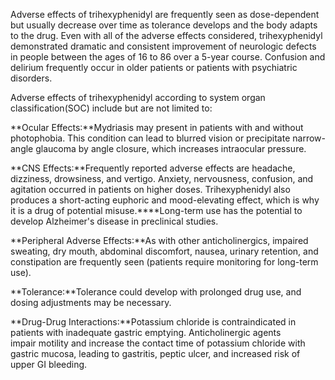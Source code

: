 Adverse effects of trihexyphenidyl are frequently seen as dose-dependent but usually decrease over time as tolerance develops and the body adapts to the drug. Even with all of the adverse effects considered, trihexyphenidyl demonstrated dramatic and consistent improvement of neurologic defects in people between the ages of 16 to 86 over a 5-year course. Confusion and delirium frequently occur in older patients or patients with psychiatric disorders.

Adverse effects of trihexyphenidyl according to system organ classification(SOC) include but are not limited to:

**Ocular Effects:**Mydriasis may present in patients with and without photophobia. This condition can lead to blurred vision or precipitate narrow-angle glaucoma by angle closure, which increases intraocular pressure.

**CNS Effects:**Frequently reported adverse effects are headache, dizziness, drowsiness, and vertigo. Anxiety, nervousness, confusion, and agitation occurred in patients on higher doses. Trihexyphenidyl also produces a short-acting euphoric and mood-elevating effect, which is why it is a drug of potential misuse.****Long-term use has the potential to develop Alzheimer's disease in preclinical studies.

**Peripheral Adverse Effects:**As with other anticholinergics, impaired sweating, dry mouth, abdominal discomfort, nausea, urinary retention, and constipation are frequently seen (patients require monitoring for long-term use).

**Tolerance:**Tolerance could develop with prolonged drug use, and dosing adjustments may be necessary.

**Drug-Drug Interactions:**Potassium chloride is contraindicated in patients with inadequate gastric emptying. Anticholinergic agents impair motility and increase the contact time of potassium chloride with gastric mucosa, leading to gastritis, peptic ulcer, and increased risk of upper GI bleeding.